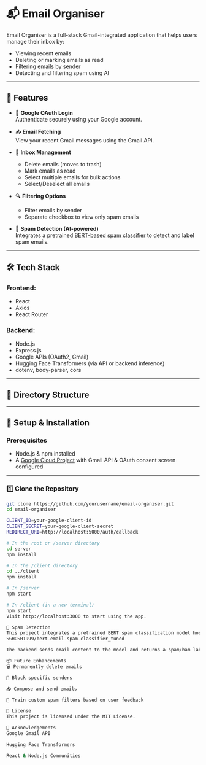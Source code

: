 # 📬 Email Organiser

Email Organiser is a full-stack Gmail-integrated application that helps users manage their inbox by:
- Viewing recent emails
- Deleting or marking emails as read
- Filtering emails by sender
- Detecting and filtering spam using AI

---

## 🚀 Features

- 🔐 **Google OAuth Login**  
  Authenticate securely using your Google account.

- 📥 **Email Fetching**  
  View your recent Gmail messages using the Gmail API.

- 🧹 **Inbox Management**  
  - Delete emails (moves to trash)
  - Mark emails as read
  - Select multiple emails for bulk actions
  - Select/Deselect all emails

- 🔍 **Filtering Options**  
  - Filter emails by sender
  - Separate checkbox to view only spam emails

- 🤖 **Spam Detection (AI-powered)**  
  Integrates a pretrained [BERT-based spam classifier](https://huggingface.co/SGHOSH1999/bert-email-spam-classifier_tuned) to detect and label spam emails.

---

## 🛠️ Tech Stack

### Frontend:
- React
- Axios
- React Router

### Backend:
- Node.js
- Express.js
- Google APIs (OAuth2, Gmail)
- Hugging Face Transformers (via API or backend inference)
- dotenv, body-parser, cors

---

## 🧩 Directory Structure


---

## 🧪 Setup & Installation

### Prerequisites
- Node.js & npm installed
- A [Google Cloud Project](https://console.cloud.google.com/) with Gmail API & OAuth consent screen configured

---

### 1️⃣ Clone the Repository

```bash
git clone https://github.com/yourusername/email-organiser.git
cd email-organiser

CLIENT_ID=your-google-client-id
CLIENT_SECRET=your-google-client-secret
REDIRECT_URI=http://localhost:5000/auth/callback

# In the root or /server directory
cd server
npm install

# In the /client directory
cd ../client
npm install

# In /server
npm start

# In /client (in a new terminal)
npm start
Visit http://localhost:3000 to start using the app.

🤖 Spam Detection
This project integrates a pretrained BERT spam classification model hosted on Hugging Face:
SGHOSH1999/bert-email-spam-classifier_tuned

The backend sends email content to the model and returns a spam/ham label to the frontend.

📦 Future Enhancements
🗑️ Permanently delete emails

🚫 Block specific senders

📤 Compose and send emails

🧠 Train custom spam filters based on user feedback

📝 License
This project is licensed under the MIT License.

🙌 Acknowledgements
Google Gmail API

Hugging Face Transformers

React & Node.js Communities
```
